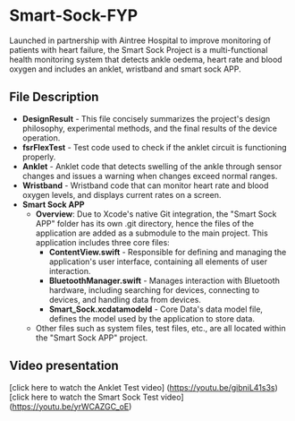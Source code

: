 # Smart-Sock-FYP
Launched in partnership with Aintree Hospital to improve monitoring of patients with heart failure, the Smart Sock Project is a multi-functional health monitoring system that detects ankle oedema, heart rate and blood oxygen and includes an anklet, wristband and smart sock APP.

## File Description

- **DesignResult** - This file concisely summarizes the project's design philosophy, experimental methods, and the final results of the device operation.
- **fsrFlexTest** - Test code used to check if the anklet circuit is functioning properly.
- **Anklet** - Anklet code that detects swelling of the ankle through sensor changes and issues a warning when changes exceed normal ranges.
- **Wristband** - Wristband code that can monitor heart rate and blood oxygen levels, and displays current rates on a screen.
- **Smart Sock APP**
  - **Overview**: Due to Xcode's native Git integration, the "Smart Sock APP" folder has its own .git directory, hence the files of the application are added as a submodule to the main project. This application includes three core files:
    - **ContentView.swift** - Responsible for defining and managing the application's user interface, containing all elements of user interaction.
    - **BluetoothManager.swift** - Manages interaction with Bluetooth hardware, including searching for devices, connecting to devices, and handling data from devices.
    - **Smart_Sock.xcdatamodeld** - Core Data's data model file, defines the model used by the application to store data.
  - Other files such as system files, test files, etc., are all located within the "Smart Sock APP" project.

## Video presentation

[click here to watch the Anklet Test video] (https://youtu.be/gibniL41s3s)
[click here to watch the Smart Sock Test video] (https://youtu.be/yrWCAZGC_oE)
